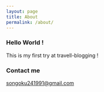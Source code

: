 ```yaml
---
layout: page
title: About
permalink: /about/
---
```

### Hello World !
This is my first try at travell-blogging !



### Contact me

[songoku241991@gmail.com](mailto:songoku241991@gmail.com "Mail to Son-GokuJ")
